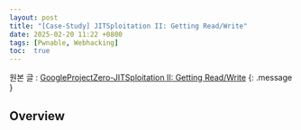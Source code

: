```yaml
---
layout: post
title: "[Case-Study] JITSploitation II: Getting Read/Write"
date: 2025-02-20 11:22 +0800
tags: [Pwnable, Webhacking]
toc:  true
---
```


원본 글 : [GoogleProjectZero-JITSploitation II: Getting Read/Write](https://googleprojectzero.blogspot.com/2020/09/jitsploitation-two.html)
{: .message }

## Overview

